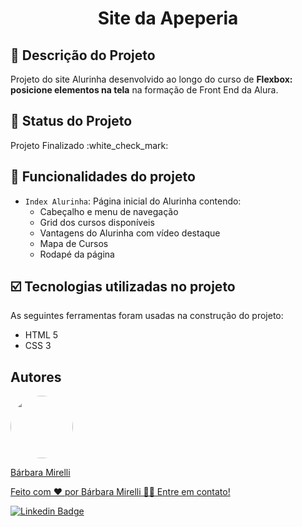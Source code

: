 <h1 align="center"> Site da Apeperia </h1>

## :pencil: Descrição do Projeto
<p>Projeto do site Alurinha desenvolvido ao longo do curso de <b>Flexbox: posicione elementos na tela</b> na formação de Front End da Alura.</p>

## :pushpin: Status do Projeto
<p>Projeto Finalizado :white_check_mark:</p>

## :hammer: Funcionalidades do projeto

- `Index Alurinha`: Página inicial do Alurinha contendo:
   - Cabeçalho e menu de navegação
   - Grid dos cursos disponíveis
   - Vantagens do Alurinha com vídeo destaque
   - Mapa de Cursos
   - Rodapé da página 

## :ballot_box_with_check: Tecnologias utilizadas no projeto

As seguintes ferramentas foram usadas na construção do projeto:

- HTML 5
- CSS 3

## Autores
<a href="https://github.com/barbaramir">
 <img style="border-radius: 50%;" src="https://avatars.githubusercontent.com/u/101302079?s=400&u=d13ec9e6994cd183223e15caeb5599afe49b9093&v=4" width="100px;" alt=""/>
 <br/>
   <p>Bárbara Mirelli</p>

   <p>Feito com ❤️ por Bárbara Mirelli 👋🏽 Entre em contato!</p>

[![Linkedin Badge](https://img.shields.io/badge/-Barbara-blue?style=flat-square&logo=Linkedin&logoColor=white&link=https://www.linkedin.com/in/barbara-mirelli/)](https://www.linkedin.com/in/barbara-mirelli/) 


